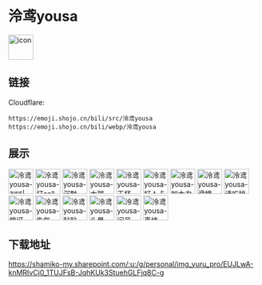 # 泠鸢yousa
<img src="https://emoji.shojo.cn/bili/src/泠鸢yousa/icon.png" width="50" height="50" alt="icon">

## 链接
Cloudflare:
```
https://emoji.shojo.cn/bili/src/泠鸢yousa
https://emoji.shojo.cn/bili/webp/泠鸢yousa
```
## 展示
<img src="https://emoji.shojo.cn/bili/src/泠鸢yousa/泠鸢yousa-awsl.png" width="50" height="50" alt="泠鸢yousa-awsl">
<img src="https://emoji.shojo.cn/bili/src/泠鸢yousa/泠鸢yousa-打call.png" width="50" height="50" alt="泠鸢yousa-打call">
<img src="https://emoji.shojo.cn/bili/src/泠鸢yousa/泠鸢yousa-沉默.png" width="50" height="50" alt="泠鸢yousa-沉默">
<img src="https://emoji.shojo.cn/bili/src/泠鸢yousa/泠鸢yousa-大哭.png" width="50" height="50" alt="泠鸢yousa-大哭">
<img src="https://emoji.shojo.cn/bili/src/泠鸢yousa/泠鸢yousa-干杯.png" width="50" height="50" alt="泠鸢yousa-干杯">
<img src="https://emoji.shojo.cn/bili/src/泠鸢yousa/泠鸢yousa-好人卡.png" width="50" height="50" alt="泠鸢yousa-好人卡">
<img src="https://emoji.shojo.cn/bili/src/泠鸢yousa/泠鸢yousa-加大力度.png" width="50" height="50" alt="泠鸢yousa-加大力度">
<img src="https://emoji.shojo.cn/bili/src/泠鸢yousa/泠鸢yousa-滑稽.png" width="50" height="50" alt="泠鸢yousa-滑稽">
<img src="https://emoji.shojo.cn/bili/src/泠鸢yousa/泠鸢yousa-请吃桃.png" width="50" height="50" alt="泠鸢yousa-请吃桃">
<img src="https://emoji.shojo.cn/bili/src/泠鸢yousa/泠鸢yousa-惊讶.png" width="50" height="50" alt="泠鸢yousa-惊讶">
<img src="https://emoji.shojo.cn/bili/src/泠鸢yousa/泠鸢yousa-生气.png" width="50" height="50" alt="泠鸢yousa-生气">
<img src="https://emoji.shojo.cn/bili/src/泠鸢yousa/泠鸢yousa-贴贴.png" width="50" height="50" alt="泠鸢yousa-贴贴">
<img src="https://emoji.shojo.cn/bili/src/泠鸢yousa/泠鸢yousa-头晕.png" width="50" height="50" alt="泠鸢yousa-头晕">
<img src="https://emoji.shojo.cn/bili/src/泠鸢yousa/泠鸢yousa-问号.png" width="50" height="50" alt="泠鸢yousa-问号">
<img src="https://emoji.shojo.cn/bili/src/泠鸢yousa/泠鸢yousa-真棒.png" width="50" height="50" alt="泠鸢yousa-真棒">

## 下载地址

https://shamiko-my.sharepoint.com/:u:/g/personal/img_yuru_pro/EUJLwA-knMRIvCj0_1TUJFsB-JqhKUk3StuehGLFjq8C-g